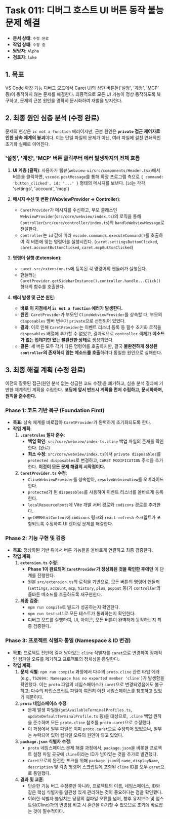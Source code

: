 # Task 011: 디버그 호스트 UI 버튼 동작 불능 문제 해결

- **문서 상태**: `수정 완료`
- **작업 상태**: `수정 중`
- **담당자**: `Alpha`
- **검토자**: `luke`

## 1. 목표

VS Code 확장 기능 디버그 모드에서 Caret UI의 상단 버튼들('설정', '계정', 'MCP' 등)이 동작하지 않는 문제를 해결한다. 최종적으로 모든 UI 기능이 정상 동작하도록 복구하고, 문제의 근본 원인을 명확히 문서화하여 재발을 방지한다.

## 2. 최종 원인 심층 분석 (수정 완료)

문제의 현상은 `is not a function` 에러이지만, 근본 원인은 **`private` 접근 제어자로 인한 상속 체계의 붕괴**이다. 이는 단일 파일의 문제가 아닌, 여러 파일에 걸친 연쇄적인 초기화 실패로 이어진다.

### '설정', '계정', 'MCP' 버튼 클릭부터 에러 발생까지의 전체 흐름

1.  **UI 계층 (클릭)**: 사용자가 웹뷰(`webview-ui/src/components/Header.tsx`)에서 버튼을 클릭하면, `vscode.postMessage`를 통해 확장 프로그램 측으로 `{ command: 'button_clicked', id: '...' }` 형태의 메시지를 보낸다. (`id`는 각각 'settings', 'account', 'mcp')

2.  **메시지 수신 및 변환 (WebviewProvider -> Controller)**:
    *   `CaretProvider`가 메시지를 수신하고, 부모 클래스인 `WebviewProvider`(`src/core/webview/index.ts`)의 로직을 통해 `Controller`(`src/core/controller/index.ts`)의 `handleWebviewMessage`로 전달한다.
    *   `Controller`는 `id` 값에 따라 `vscode.commands.executeCommand()`를 호출하여 각 버튼에 맞는 명령어를 실행시킨다. (`caret.settingsButtonClicked`, `caret.accountButtonClicked`, `caret.mcpButtonClicked`)

3.  **명령어 실행 (Extension)**:
    *   `caret-src/extension.ts`에 등록된 각 명령어의 핸들러가 실행된다.
    *   핸들러는 `CaretProvider.getSidebarInstance().controller.handle...Click()` 형태의 함수를 호출한다.

4.  **에러 발생 및 근본 원인**:
    *   **바로 이 지점에서 `is not a function` 에러가 발생한다.**
    *   **원인**: `CaretProvider`가 부모인 `ClineWebviewProvider`를 상속할 때, 부모의 `disposables` 멤버 변수가 `private`으로 선언되어 있었다.
    *   **결과**: 이로 인해 `CaretProvider`는 이벤트 리스너 등록 등 필수 초기화 로직을 `disposables` 배열에 추가할 수 없었고, 결과적으로 `controller` 객체가 **메소드가 없는 껍데기만 있는 불완전한 상태**로 생성되었다.
    *   **결론**: 세 버튼 모두 각기 다른 명령어를 호출하지만, 결국 **불완전하게 생성된 `controller`의 존재하지 않는 메소드를 호출**하려다 동일한 원인으로 실패한다.

## 3. 최종 해결 계획 (수정 완료)

이전의 잘못된 접근(원인 분석 없는 성급한 코드 수정)을 폐기하고, 심층 분석 결과에 기반한 체계적인 계획을 수립한다. **코딩에 앞서 반드시 계획을 먼저 수립하고, 문서화하며, 원칙을 준수한다.**

### Phase 1: 코드 기반 복구 (Foundation First)

- **목표**: 상속 체계를 바로잡아 `CaretProvider`가 완벽하게 초기화되도록 한다.
- **작업 계획**:
    1.  **`.caretrules` 절차 준수**:
        - **백업 확인**: `src/core/webview/index-ts.cline` 백업 파일의 존재를 확인한다. (완료)
        - **최소 수정**: `src/core/webview/index.ts`에서 `private disposables`를 `protected disposables`로 변경하고, `CARET MODIFICATION` 주석을 추가한다. **이것이 모든 문제 해결의 시작점이다.**
    2.  **`CaretProvider.ts` 수정**:
        - `ClineWebviewProvider`를 상속받아, `resolveWebviewView`를 오버라이드한다.
        - `protected`가 된 `disposables`를 사용하여 이벤트 리스너를 올바르게 등록한다.
        - `localResourceRoots`에 Vite 개발 서버 경로와 `codicons` 경로를 추가한다.
        - `getHMRHtmlContent`에 `codicons` 링크와 `react-refresh` 스크립트가 포함되도록 수정하여 UI 렌더링 문제를 해결한다.

### Phase 2: 기능 구현 및 검증

- **목표**: 정상화된 기반 위에서 버튼 기능들을 올바르게 연결하고 최종 검증한다.
- **작업 계획**:
    1.  **`extension.ts` 수정**:
        - **Phase 1이 완료되어 `CaretProvider`가 정상화된 것을 확인한 후에만** 이 단계를 진행한다.
        - 원본 `src/extension.ts`의 로직을 기반으로, 모든 버튼의 명령어 핸들러(`settings`, `account`, `mcp`, `history`, `plus`, `popout` 등)가 `controller`의 올바른 메소드를 호출하도록 재구현한다.
    2.  **최종 검증**:
        - `npm run compile`로 빌드가 성공하는지 확인한다.
        - `npm run test:all`로 모든 테스트가 통과하는지 확인한다.
        - 디버그 모드를 실행하여, UI, 아이콘, 모든 버튼이 완벽하게 동작하는지 최종 검증한다.

### Phase 3: 프로젝트 식별자 통일 (Namespace & ID 변경)

- **목표**: 프로젝트 전반에 걸쳐 남아있는 `cline` 식별자를 `caret`으로 변경하여 잠재적인 컴파일 오류를 제거하고 프로젝트의 정체성을 통일한다.
- **작업 계획**:
    1.  **문제 식별**: `npm run compile` 과정에서 다수의 `proto.cline` 관련 타입 에러(e.g., `TS2694: Namespace has no exported member 'cline'`)가 발생함을 확인했다. 이는 `proto` 파일의 네임스페이스가 `caret`으로 변경되었음에도 불구하고, 다수의 타입스크립트 파일이 여전히 이전 네임스페이스를 참조하고 있었기 때문이다.
    2.  **`proto` 네임스페이스 수정**:
        - 문제 발생 파일들(`getAvailableTerminalProfiles.ts`, `updateDefaultTerminalProfile.ts` 등)을 대상으로, `.cline` 백업 원칙을 준수하며 모든 `proto.cline` 참조를 `proto.caret`으로 수정했다.
        - 이 과정에서 일부 파일은 이미 `proto.caret`으로 수정되어 있었으나, 일부는 누락되어 있어 컴파일 오류의 원인이 되고 있었다.
    3.  **`package.json` 식별자 수정**:
        - `proto` 네임스페이스 문제 해결 과정에서, `package.json`을 비롯한 프로젝트 설정 파일 곳곳에 `cline`이라는 ID가 남아있는 것을 추가로 발견했다.
        - `Caret`으로의 완전한 포크를 위해 `package.json`의 `name`, `displayName`, `description` 및 각종 명령어 스크립트에 포함된 `cline` ID를 모두 `caret`으로 통일했다.
    4.  **결과 및 교훈**:
        - 단순한 기능 버그 수정뿐만 아니라, 프로젝트의 이름, 네임스페이스, ID와 같은 핵심 식별자를 일관성 있게 관리하는 것이 중요하다는 점을 확인했다.
        - 이러한 식별자 불일치는 당장의 컴파일 오류를 넘어, 향후 유지보수 및 업스트림(Cline)과의 변경점 비교 시 혼란을 야기할 수 있으므로 초기에 바로잡는 것이 필수적이다.
